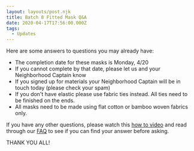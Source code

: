 ```yaml
---
layout: layouts/post.njk
title: Batch 8 Fitted Mask Q&A
date: 2020-04-17T17:56:00.000Z
tags:
  - Updates
---
```

Here are some answers to questions you may already have:
* The completion date for these masks is Monday, 4/20
* If you cannot complete by that date, please let us and your Neighborhood Captain know
* If you signed up for materials your Neighborhood Captain will be in touch today (please check your spam)
* If you don't have elastic please use fabric ties instead. All ties need to be finished on the ends.
* All masks need to be made using flat cotton or bamboo woven fabrics only.

If you have any other questions, please watch this [how to video](https://www.youtube.com/watch?v=Lyg_Nb27jp8) and read through our [FAQ](https://craftersagainstcovid19.org/faq/) to see if you can find your answer before asking.

THANK YOU ALL!